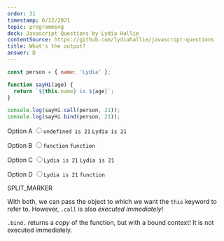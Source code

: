 ```yaml
---
order: 31
timestamp: 6/12/2021
topic: programming
deck: Javascript Questions by Lydia Hallie
contentSource: https://github.com/lydiahallie/javascript-questions
title: What's the output?
answer: D
---
```


  

```javascript
const person = { name: 'Lydia' };

function sayHi(age) {
  return `${this.name} is ${age}`;
}

console.log(sayHi.call(person, 21));
console.log(sayHi.bind(person, 21));
```


<label for="option-A">Option A</label>
<input type="radio" name="answer-option" id="option-A" value="A">`undefined is 21` `Lydia is 21`</input>
    

<label for="option-B">Option B</label>
<input type="radio" name="answer-option" id="option-B" value="B">`function` `function`</input>
    

<label for="option-C">Option C</label>
<input type="radio" name="answer-option" id="option-C" value="C">`Lydia is 21` `Lydia is 21`</input>
    

<label for="option-D">Option D</label>
<input type="radio" name="answer-option" id="option-D" value="D">`Lydia is 21` `function`</input>
    




SPLIT_MARKER

With both, we can pass the object to which we want the `this` keyword to refer to. However, `.call` is also _executed immediately_!

`.bind.` returns a _copy_ of the function, but with a bound context! It is not executed immediately.



